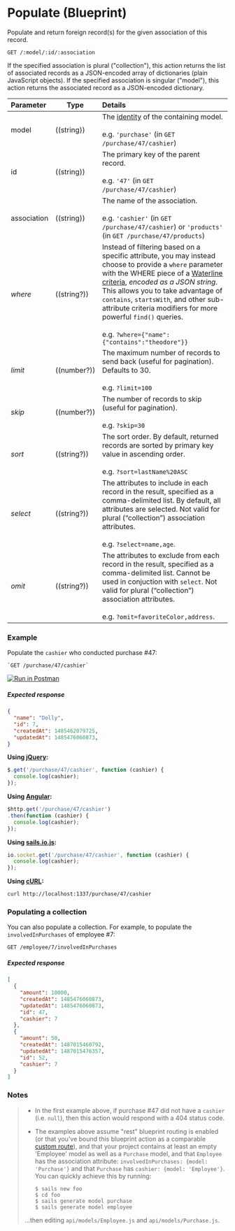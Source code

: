 # Populate (Blueprint)

Populate and return foreign record(s) for the given association of this record.


```usage
GET /:model/:id/:association
```

If the specified association is plural ("collection"), this action returns the list of associated records as a JSON-encoded array of dictionaries (plain JavaScript objects).  If the specified association is singular ("model"), this action returns the associated record as a JSON-encoded dictionary.


  Parameter      | Type         | Details
 :-------------- | ------------ |:---------------------------------
 model           | ((string))   | The [identity](https://sailsjs.com/documentation/concepts/models-and-orm/model-settings#?identity) of the containing model.<br/><br/>e.g. `'purchase'` (in `GET /purchase/47/cashier`)
 id              | ((string))   | The primary key of the parent record.<br/><br/>e.g. `'47'` (in `GET /purchase/47/cashier`)
 association     | ((string))   | The name of the association.<br/><br/>e.g. `'cashier'` (in `GET /purchase/47/cashier`) or `'products'` (in `GET /purchase/47/products`)
 _where_          | ((string?))   | Instead of filtering based on a specific attribute, you may instead choose to provide a `where` parameter with the WHERE piece of a [Waterline criteria](https://sailsjs.com/documentation/concepts/models-and-orm/query-language), _encoded as a JSON string_.  This allows you to take advantage of `contains`, `startsWith`, and other sub-attribute criteria modifiers for more powerful `find()` queries. <br/> <br/> e.g. `?where={"name":{"contains":"theodore"}}`
 _limit_          | ((number?))   | The maximum number of records to send back (useful for pagination). Defaults to 30. <br/> <br/> e.g. `?limit=100`
 _skip_           | ((number?))   | The number of records to skip (useful for pagination). <br/> <br/> e.g. `?skip=30`
 _sort_           | ((string?))   | The sort order. By default, returned records are sorted by primary key value in ascending order. <br/> <br/> e.g. `?sort=lastName%20ASC`
 _select_         | ((string?))   | The attributes to include in each record in the result, specified as a comma-delimited list.  By default, all attributes are selected.  Not valid for plural (&ldquo;collection&rdquo;) association attributes.<br/> <br/> e.g. `?select=name,age`.
 _omit_           | ((string?))   | The attributes to exclude from each record in the result, specified as a comma-delimited list.  Cannot be used in conjuction with `select`.    Not valid for plural (&ldquo;collection&rdquo;) association attributes.<br/> <br/> e.g. `?omit=favoriteColor,address`.


### Example

Populate the `cashier` who conducted purchase #47:

```text
`GET /purchase/47/cashier`
```

[![Run in Postman](https://s3.amazonaws.com/postman-static/run-button.png)](https://www.getpostman.com/run-collection/96217d0d747e536e49a4)

##### Expected response

```json
{
  "name": "Dolly",
  "id": 7,
  "createdAt": 1485462079725,
  "updatedAt": 1485476060873,
}
```

**Using [jQuery](http://jquery.com/):**

```javascript
$.get('/purchase/47/cashier', function (cashier) {
  console.log(cashier);
});
```

**Using [Angular](https://angularjs.org/):**

```javascript
$http.get('/purchase/47/cashier')
.then(function (cashier) {
  console.log(cashier);
});
```

**Using [sails.io.js](https://sailsjs.com/documentation/reference/web-sockets/socket-client):**

```javascript
io.socket.get('/purchase/47/cashier', function (cashier) {
  console.log(cashier);
});
```

**Using [cURL](http://en.wikipedia.org/wiki/CURL):**

```bash
curl http://localhost:1337/purchase/47/cashier
```

### Populating a collection

You can also populate a collection. For example, to populate the `involvedInPurchases` of employee #7:

`GET /employee/7/involvedInPurchases`

##### Expected response

```json
[
  {
    "amount": 10000,
    "createdAt": 1485476060873,
    "updatedAt": 1485476060873,
    "id": 47,
    "cashier": 7
  },
  {
    "amount": 50,
    "createdAt": 1487015460792,
    "updatedAt": 1487015476357,
    "id": 52,
    "cashier": 7
  }
]
```



### Notes

> + In the first example above, if purchase #47 did not have a `cashier` (i.e. `null`), then this action would respond with a 404 status code.
> + The examples above assume "rest" blueprint routing is enabled (or that you've bound this blueprint action as a comparable [custom route](https://sailsjs.com/documentation/concepts/routes/custom-routes)), and that your project contains at least an empty 'Employee' model as well as a `Purchase` model, and that `Employee` has the association attribute: `involvedInPurchases: {model: 'Purchase'}` and that `Purchase` has `cashier: {model: 'Employee'}`.  You can quickly achieve this by running:
>
>   ```shell
>   $ sails new foo
>   $ cd foo
>   $ sails generate model purchase
>   $ sails generate model employee
>   ```
> ...then editing `api/models/Employee.js` and `api/models/Purchase.js`.


<docmeta name="displayName" value="populate where">
<docmeta name="pageType" value="endpoint">

